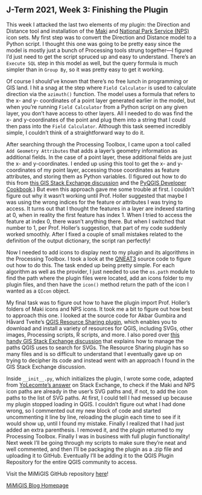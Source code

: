 ## J-Term 2021, Week 3: Finishing the Plugin

This week I attacked the last two elements of my plugin: the Direction and Distance tool and installation of the [Maki](https://labs.mapbox.com/maki-icons/) and [National Park Service (NPS)](https://www.nps.gov/carto/app/#!/maps/symbols) icon sets. My first step was to convert the Direction and Distance model to a Python script. I thought this one was going to be pretty easy since the model is mostly just a bunch of Processing tools strung together—I figured I’d just need to get the script spruced up and easy to understand. There’s an `Execute SQL` step in this model as well, but the query formula is much simpler than in `Group By`, so it was pretty easy to get it working. 

Of course I should’ve known that there’s no free lunch in programming or GIS land. I hit a snag at the step where `Field Calculator` is used to calculate direction via the `azimuth()` function. The model uses a formula that refers to the x- and y- coordinates of a point layer generated earlier in the model, but when you’re running `Field Calculator` from a Python script on any given layer, you don’t have access to other layers. All I needed to do was find the x- and y-coordinates of the point and plug them into a string that I could then pass into the `Field Calculator`. Although this task seemed incredibly simple, I couldn’t think of a straightforward way to do it.

After searching through the Processing Toolbox, I came upon a tool called `Add Geometry Attributes` that adds a layer’s geometry information as additional fields. In the case of a point layer, these additional fields are just the x- and y-coordinates. I ended up using this tool to get the x- and y-coordinates of my point layer, accessing those coordinates as feature attributes, and storing them as Python variables. (I figured out how to do this from [this GIS Stack Exchange discussion](https://gis.stackexchange.com/questions/54057/how-to-read-the-attribute-values-using-pyqgis/138027) and the [PyQGIS Developer Cookbook](https://docs.qgis.org/3.16/en/docs/pyqgis_developer_cookbook/vector.html).) But even this approach gave me some trouble at first. I couldn’t figure out why it wasn’t working until Prof. Holler suggested that maybe I was using the wrong indices for the feature or attributes I was trying to access. It turns out that I thought the features in a layer are indexed starting at 0, when in reality the first feature has index 1. When I tried to access the feature at index 0, there wasn’t anything there. But when I switched that number to 1, per Prof. Holler’s suggestion, that part of my code suddenly worked smoothly. After I fixed a couple of small mistakes related to the definition of the output dictionary, the script ran perfectly!

Now I needed to add icons to display next to my plugin and its algorithms in the Processing Toolbox. I took a look at the [QNEAT3](https://root676.github.io/) source code to figure out how to do this. The task ended up being pretty simple. For each algorithm as well as the provider, I just needed to use the `os.path` module to find the path where the plugin files were located, add an icons folder to my plugin files, and then have the `icon()` method return the path of the icon I wanted as a `QIcon` object.  

My final task was to figure out how to have the plugin import Prof. Holler’s folders of Maki icons and NPS icons. It took me a bit to figure out how best to approach this one. I looked at the source code for Akbar Gumbira and Håvard Tveite’s [QGIS Resource Sharing plugin](https://qgis-contribution.github.io/QGIS-ResourceSharing/), which enables you to download and install a variety of resources for QGIS, including SVGs, other images, Processing scripts, R scripts, and more. I also pored over [this handy GIS Stack Exchange discussion](https://gis.stackexchange.com/questions/300515/changing-qgis-system-svg-path-with-pyqgis) that explains how to manage the paths QGIS uses to search for SVGs. The Resource Sharing plugin has so many files and is so difficult to understand that I eventually gave up on trying to decipher its code and instead went with an approach I found in the GIS Stack Exchange discussion.

Inside `__init__.py`, which initializes the plugin, I wrote some code, adapted from [YoLecomte’s answer](https://gis.stackexchange.com/a/300540) on Stack Exchange, to check if the Maki and NPS icon paths are already in the user’s SVG paths and, if not, to add the icon paths to the list of SVG paths. At first, I could tell I had messed up because my plugin stopped loading in QGIS. I couldn’t figure out what I had done wrong, so I commented out my new block of code and started uncommenting it line by line, reloading the plugin each time to see if it would show up, until I found my mistake. Finally I realized that I had just added an extra parenthesis. I removed it, and the plugin returned to my Processing Toolbox. Finally I was in business with full plugin functionality! Next week I’ll be going through my scripts to make sure they’re neat and well commented, and then I’ll be packaging the plugin as a .zip file and uploading it to GitHub. Eventually I’ll be adding it to the QGIS Plugin Repository for the entire QGIS community to access.

Visit the MiMiGIS GitHub repository [here](https://github.com/GIS4DEV/MiMiGIS)!

[MiMiGIS Blog Homepage](https://majacannavo.github.io/jterm21main)
